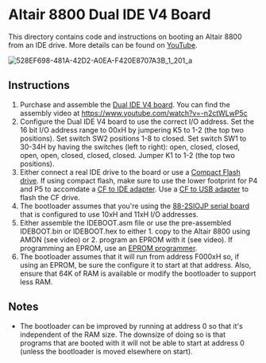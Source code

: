 # Altair 8800 Dual IDE V4 Board

This directory contains code and instructions on booting an Altair 8800 from an IDE drive. More details can be found on [YouTube](https://www.youtube.com/watch?v=lt8m1Byoukw).

![528EF698-481A-42D2-A0EA-F420E8707A3B_1_201_a](https://github.com/kalinchuk/altair_8800/assets/1035984/264cc08d-063c-4383-a567-435029366e9b)

## Instructions

1. Purchase and assemble the [Dual IDE V4 board](http://www.s100computers.com/My%20System%20Pages/IDE%20Board/My%20IDE%20Card.htm). You can find the assembly video at https://www.youtube.com/watch?v=-n2ctWLwP5c
2. Configure the Dual IDE V4 board to use the correct I/O address. Set the 16 bit I/O address range to 00xH by jumpering K5 to 1-2 (the top two positions). Set switch SW2 positions 1-8 to closed. Set switch SW1 to 30-34H by having the switches (left to right): open, closed, closed, open, open, closed, closed, closed. Jumper K1 to 1-2 (the top two positions).
3. Either connect a real IDE drive to the board or use a [Compact Flash drive](https://amzn.to/3uIuUFI). If using compact flash, make sure to use the lower footprint for P4 and P5 to accomdate a [CF to IDE adapter](https://amzn.to/49ygaYZ). Use a [CF to USB adapter](https://amzn.to/3P1Yuwz) to flash the CF drive.
4. The bootloader assumes that you're using the [88-2SIOJP serial board](https://deramp.com/2SIOJP.html) that is configured to use 10xH and 11xH I/O addresses.
5. Either assemble the IDEBOOT.asm file or use the pre-assembled IDEBOOT.bin or IDEBOOT.hex to either 1. copy to the Altair 8800 using AMON (see video) or 2. program an EPROM with it (see video). If programming an EPROM, use an [EPROM programmer](https://amzn.to/3SVbTI0).
6. The bootloader assumes that it will run from address F000xH so, if using an EPROM, be sure the configure it to start at that address. Also, ensure that 64K of RAM is available or modify the bootloader to support less RAM.

## Notes

* The bootloader can be improved by running at address 0 so that it's independent of the RAM size. The downsize of doing so is that programs that are booted with it will not be able to start at address 0 (unless the bootloader is moved elsewhere on start).
